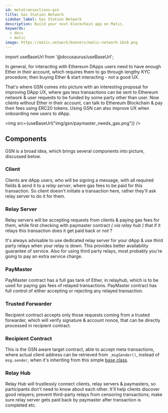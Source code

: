 ```yaml
---
id: metatransactions-gsn
title: Gas Station Network
sidebar_label: Gas Station Network
description: Build your next blockchain app on Matic.
keywords:
  - docs
  - matic
image: https://matic.network/banners/matic-network-16x9.png 
---
```

import useBaseUrl from '@docusaurus/useBaseUrl';

In general, for interacting with Ethereum DApps users need to have enough Ether in their account, which requires them to go through lengthy KYC procedure; then buying Ether & start interacting - not a good UX. 

That's where GSN comes into picture with an interesting proposal for improving DApp UX, where gas less transactions can be sent to Ethereum network & user requests to be funded by some party other than user. Now clients without Ether in their account, can talk to Ethereum Blockchain & pay their fees using ERC20 tokens. Using GSN can also improve UX when onboarding new users to dApp.

<img src={useBaseUrl("img/gsn/paymaster_needs_gas.png")} />

## Components

GSN is a broad idea, which brings several components into picture, discussed below.

### Client

Clients are dApp users, who will be signing a message, with all required fields & send it to a *relay server*, where gas fees to be paid for this transaction. So client doesn't initiate a transaction here, rather they'll ask relay server to do it for them.

### Relay Server

Relay servers will be accepting requests from clients & paying gas fees for them, while first checking with paymaster contract _( via relay hub )_ that if it relays this transaction does it get paid back or not ? 

It's always advisable to use dedicated relay server for your dApp & use third party relays when your relay is down. This provides better availability guarantee of service. Also for using third party relays, most probably you're going to pay an extra service charge.

### PayMaster

PayMaster contract has a full gas tank of Ether, in relayhub, which is to be used for paying gas fees of relayed transactions. PayMaster contract has full control of either accepting or rejecting any relayed transaction.

### Trusted Forwarder

Recipient contract accepts only those requests coming from a trusted forwarder, which will verify signature & account nonce, that can be directly processed in recipient contract.

### Recipient Contract

This is the GSN aware target contract, able to accept meta transactions, where actual client address can be retrieved from `_msgSender()`, instead of `msg.sender`, when it's inheriting from this simple [base class](https://github.com/opengsn/gsn/blob/master/contracts/BaseRelayRecipient.sol).

### Relay Hub

Relay Hub will trustlessly connect clients, relay servers & paymasters, so participants don't need to know about each other. It'll help clients discover good relayers; prevent third-party relays from censoring transactions; make sure relay server gets paid back by paymaster after transaction is completed etc.
